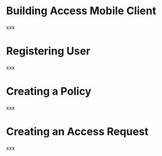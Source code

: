 # Building Access Mobile Client
<!--
ToDo: write this
-->
xxx

# Registering User
<!--
ToDo: write this
-->
xxx

# Creating a Policy
<!--
ToDo: write this
-->
xxx

# Creating an Access Request
<!--
ToDo: write this
-->
xxx
